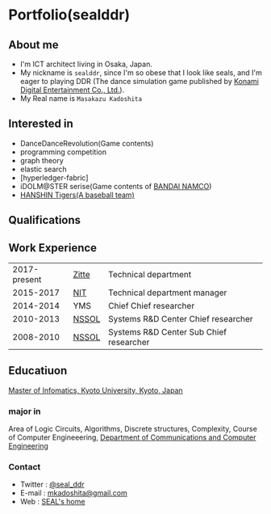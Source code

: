 # Portfolio(sealddr)

## About me
 - I'm ICT architect living in Osaka, Japan.
 - My nickname is `sealddr`, since
I'm so obese that I look like seals, and I'm eager to playing DDR (The dance simulation game published by [Konami Digital Entertainment Co., Ltd.](https://www.konami.com/games/jp/ja/)).
 - My Real name is `Masakazu Kadoshita`

## Interested in
- DanceDanceRevolution(Game contents)
- programming competition
- graph theory
- elastic search
- [hyperledger-fabric]
- iDOLM@STER serise(Game contents of [BANDAI NAMCO](https://www.bandainamcoent.co.jp/english/))
- [HANSHIN Tigers(A baseball team)](https://hanshintigers.jp/)
## Qualifications

## Work Experience

||||
|:---|:---|:---|
|2017-present|[Zitte](http://www.zitte.co.jp/company.html)|Technical department|
|2015-2017|[NIT](https://www.nit2008.com/)|Technical department manager|
|2014-2014|YMS|Chief Chief researcher|
|2010-2013|[NSSOL](https://www.nssol.nipponsteel.com/en/)|Systems R&D Center Chief researcher|
|2008-2010|[NSSOL](https://www.nssol.nipponsteel.com/en/)|Systems R&D Center Sub Chief researcher|

## Educatiuon
[Master of Infomatics, Kyoto University, Kyoto, Japan](http://www.i.kyoto-u.ac.jp/en/)
### major in
Area of Logic Circuits, Algorithms, Discrete structures, Complexity,
Course of Computer Engineeering,
[Department of Communications and Computer Engineering](http://www.cce.i.kyoto-u.ac.jp/course-e.html)

### Contact
- Twitter : [@seal_ddr](https://twitter.com/SEAL_DDR)
- E-mail : mkadoshita@gmail.com
- Web : [SEAL's home](https://sealddr.wordpress.com/)